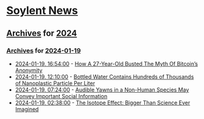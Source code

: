 # [Soylent News](../../../README.md)

## [Archives](../../index.md) for [2024](../index.md)

### [Archives](../../index.md) for [2024-01-19](index.md)

* [2024-01-19, 16:54:00](https://soylentnews.org/article.pl?sid=24/01/18/1725205&from=rss) - [How A 27-Year-Old Busted The Myth Of Bitcoin’s Anonymity](https://soylentnews.org/article.pl?sid=24/01/18/1725205&from=rss)
* [2024-01-19, 12:10:00](https://soylentnews.org/article.pl?sid=24/01/18/1721234&from=rss) - [Bottled Water Contains Hundreds of Thousands of Nanoplastic Particle Per Liter](https://soylentnews.org/article.pl?sid=24/01/18/1721234&from=rss)
* [2024-01-19, 07:24:00](https://soylentnews.org/article.pl?sid=24/01/18/0356246&from=rss) - [Audible Yawns in a Non-Human Species May Convey Important Social Information](https://soylentnews.org/article.pl?sid=24/01/18/0356246&from=rss)
* [2024-01-19, 02:38:00](https://soylentnews.org/article.pl?sid=24/01/18/0350204&from=rss) - [The Isotope Effect: Bigger Than Science Ever Imagined](https://soylentnews.org/article.pl?sid=24/01/18/0350204&from=rss)
